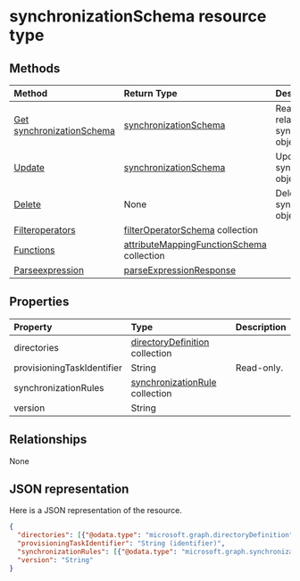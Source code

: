 # synchronizationSchema resource type




## Methods

| Method		   | Return Type	|Description|
|:---------------|:--------|:----------|
|[Get synchronizationSchema](../api/synchronizationschema_get.md) | [synchronizationSchema](synchronizationschema.md) |Read properties and relationships of synchronizationSchema object.|
|[Update](../api/synchronizationschema_update.md) | [synchronizationSchema](synchronizationschema.md)	|Update synchronizationSchema object. |
|[Delete](../api/synchronizationschema_delete.md) | None |Delete synchronizationSchema object. |
|[Filteroperators](../api/synchronizationschema_filteroperators.md)|[filterOperatorSchema](filteroperatorschema.md) collection||
|[Functions](../api/synchronizationschema_functions.md)|[attributeMappingFunctionSchema](attributemappingfunctionschema.md) collection||
|[Parseexpression](../api/synchronizationschema_parseexpression.md)|[parseExpressionResponse](parseexpressionresponse.md)||

## Properties
| Property	   | Type	|Description|
|:---------------|:--------|:----------|
|directories|[directoryDefinition](directorydefinition.md) collection||
|provisioningTaskIdentifier|String| Read-only.|
|synchronizationRules|[synchronizationRule](synchronizationrule.md) collection||
|version|String||

## Relationships
None


## JSON representation

Here is a JSON representation of the resource.

<!-- {
  "blockType": "resource",
  "optionalProperties": [

  ],
  "@odata.type": "microsoft.graph.synchronizationSchema"
}-->

```json
{
  "directories": [{"@odata.type": "microsoft.graph.directoryDefinition"}],
  "provisioningTaskIdentifier": "String (identifier)",
  "synchronizationRules": [{"@odata.type": "microsoft.graph.synchronizationRule"}],
  "version": "String"
}

```

<!-- uuid: 8fcb5dbc-d5aa-4681-8e31-b001d5168d79
2015-10-25 14:57:30 UTC -->
<!-- {
  "type": "#page.annotation",
  "description": "synchronizationSchema resource",
  "keywords": "",
  "section": "documentation",
  "tocPath": ""
}-->